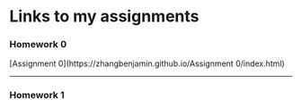 # Links to my assignments
<h3>Homework 0</h3>
[Assignment 0](https://zhangbenjamin.github.io/Assignment 0/index.html)
<hr>
<h3>Homework 1</h3>